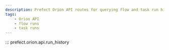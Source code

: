 ```yaml
---
description: Prefect Orion API routes for querying flow and task run history.
tags:
    - Orion API
    - flow runs
    - task runs
---
```


::: prefect.orion.api.run_history